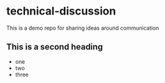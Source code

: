 # technical-discussion
This is a demo repo for sharing ideas around communication


## This is a second heading
* one
* two
* three

